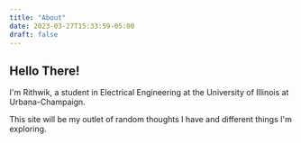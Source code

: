 ```yaml
---
title: "About"
date: 2023-03-27T15:33:59-05:00
draft: false
---
```


## Hello There!

I'm Rithwik, a student in Electrical Engineering at the University of Illinois at Urbana-Champaign.

This site will be my outlet of random thoughts I have and different things I'm exploring.